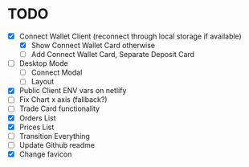# TODO

- [x] Connect Wallet Client (reconnect through local storage if available)
  - [x] Show Connect Wallet Card otherwise
  - [ ] Add Connect Wallet Card, Separate Deposit Card
- [ ] Desktop Mode
  - [ ] Connect Modal
  - [ ] Layout
- [x] Public Client ENV vars on netlify
- [ ] Fix Chart x axis (fallback?)
- [ ] Trade Card functionality
- [x] Orders List
- [x] Prices List
- [ ] Transition Everything
- [ ] Update Github readme
- [x] Change favicon
